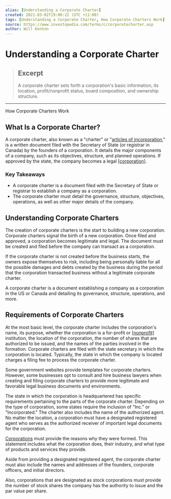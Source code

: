 ```yaml
---
alias: [Understanding a Corporate Charter]
created: 2021-03-02T19:00:22 (UTC +11:00)
tags: [Understanding a Corporate Charter, How Corporate Charters Work]
source: https://www.investopedia.com/terms/c/corporatecharter.asp
author: Will Kenton
---
```


# Understanding a Corporate Charter

> ## Excerpt
> A corporate charter sets forth a corporation's basic information, its location, profit/nonprofit status, board composition, and ownership structure.

---

How Corporate Charters Work
## What Is a Corporate Charter?

A corporate charter, also known as a "charter" or "[articles of incorporation](https://www.investopedia.com/terms/a/articlesofincorporation.asp)," is a written document filed with the Secretary of State (or registrar in Canada) by the founders of a corporation. It details the major components of a company, such as its objectives, structure, and planned operations. If approved by the state, the company becomes a legal [[corporation]](https://www.investopedia.com/terms/c/corporation.asp).

### Key Takeaways

-   A corporate charter is a document filed with the Secretary of State or registrar to establish a company as a corporation.
-   The corporate charter must detail the governance, structure, objectives, operations, as well as other major details of the company.

## Understanding Corporate Charters

The creation of corporate charters is the start to building a new corporation. Corporate charters signal the birth of a new corporation. Once filed and approved, a corporation becomes legitimate and legal. The document must be created and filed before the company can transact as a corporation.

If the corporate charter is not created before the business starts, the owners expose themselves to risk, including being personally liable for all the possible damages and debts created by the business during the period that the corporation transacted business without a legitimate corporate charter.

A corporate charter is a document establishing a company as a corporation in the US or Canada and detailing its governance, structure, operations, and more.

## Requirements of Corporate Charters

At the most basic level, the corporate charter includes the corporation's name, its purpose, whether the corporation is a for-profit or [[nonprofit]](https://www.investopedia.com/terms/n/non-profitorganization.asp) institution, the location of the corporation, the number of shares that are authorized to be issued, and the names of the parties involved in the formation. Corporate charters are filed with the state secretary in which the corporation is located. Typically, the state in which the company is located charges a filing fee to process the corporate charter.

Some government websites provide templates for corporate charters. However, some businesses opt to consult and hire business lawyers when creating and filing corporate charters to provide more legitimate and favorable legal business documents and environments.

The state in which the corporation is headquartered has specific requirements pertaining to the parts of the corporate charter. Depending on the type of corporation, some states require the inclusion of "Inc." or "Incorporated." The charter also includes the name of the authorized agent. No matter the location, a corporation must have a designated registered agent who serves as the authorized receiver of important legal documents for the corporation.

[Corporations](https://www.investopedia.com/articles/investing/070915/most-successful-corporations-us.asp) must provide the reasons why they were formed. This statement includes what the corporation does, their industry, and what type of products and services they provide.

Aside from providing a designated registered agent, the corporate charter must also include the names and addresses of the founders, corporate officers, and initial directors.

Also, corporations that are designated as stock corporations must provide the number of stock shares the company has the authority to issue and the par value per share.
